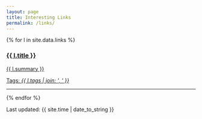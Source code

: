 ```yaml
---
layout: page
title: Interesting Links
permalink: /links/
---
```


{% for l in site.data.links %}
<a href="{{ l.url }}"><h3>{{ l.title }}</h3>
    <p>{{ l.summary }}</p>
    <p class="h6">Tags: <i>{{ l.tags | join: ', ' }}</i></p>
</a>
<hr>
{% endfor %}

Last updated: {{ site.time | date_to_string }}

<!--
{% for l in site.data.links %}
<div class="md-col-6 mb2">
  <a class="overflow-hidden bg-white border rounded" href="{{ l.url }}">
    <div class="p1 white bg-blue">
      <h4 class="p1">{{ l.title }}</h4>
      <span class="right inline-block px1 white bg-gray rounded">{{ l.tags }}</span>
    </div>
    <div class="p1 clearfix">
      <p class="left m0">{{ l.summary }}</p>
    </div>
  </a>
</div>
{% endfor %}

<hr>
-->
